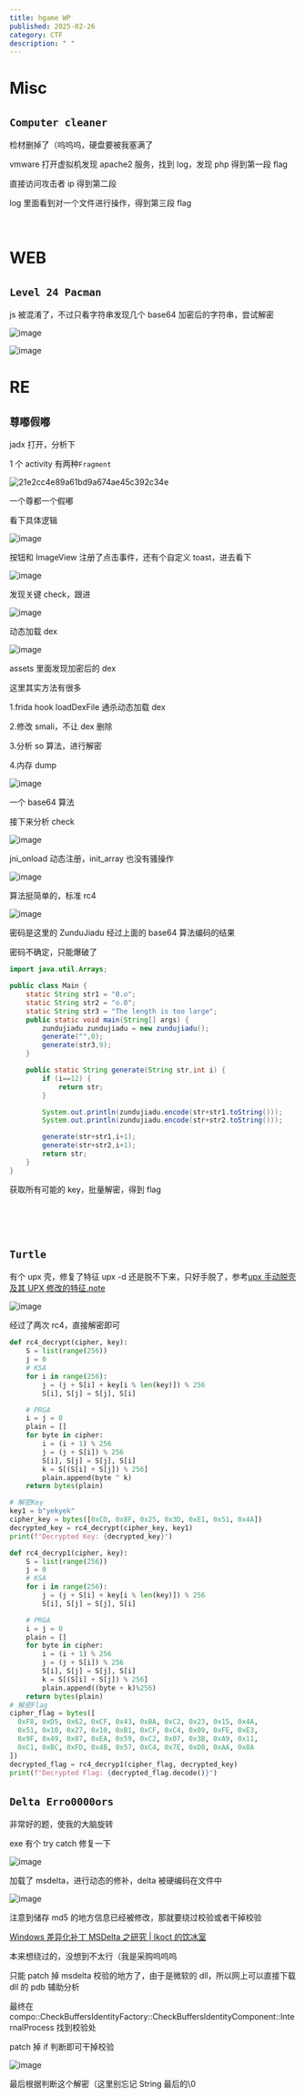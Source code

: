 ```yaml
---
title: hgame WP
published: 2025-02-26
category: CTF
description: " "
---
```


# Misc

## ​`Computer cleaner`​

检材删掉了（呜呜呜，硬盘要被我塞满了

vmware 打开虚拟机发现 apache2 服务，找到 log，发现 php 得到第一段 flag

直接访问攻击者 ip 得到第二段

log 里面看到对一个文件进行操作，得到第三段 flag

‍

# WEB

## ​`Level 24 Pacman`​

js 被混淆了，不过只看字符串发现几个 base64 加密后的字符串，尝试解密

​![image](assets/image-20250210115925-bhwdxn6.png)​

​![image](assets/image-20250210115955-ajj61ky.png)​

# RE

## ​`尊嘟假嘟`​

jadx 打开，分析下

1 个 activity 有两种`Fragment`​

​![21e2cc4e89a61bd9a674ae45c392c34e](assets/21e2cc4e89a61bd9a674ae45c392c34e-20250204190251-5yiqxay.png)​

一个尊都一个假嘟

看下具体逻辑

​![image](assets/image-20250204190320-0doqv3s.png)​

按钮和 ImageView 注册了点击事件，还有个自定义 toast，进去看下

​![image](assets/image-20250204190427-pnepiob.png)​

发现关键 check，跟进

​![image](assets/image-20250204190500-lfcqqi7.png)​

动态加载 dex

​![image](assets/image-20250204190625-9xb7v5k.png)​

assets 里面发现加密后的 dex

这里其实方法有很多

1.frida hook loadDexFile 通杀动态加载 dex

2.修改 smali，不让 dex 删除

3.分析 so 算法，进行解密

4.内存 dump

​![image](assets/image-20250204191146-n8lm7ka.png)​

一个 base64 算法

接下来分析 check

​![image](assets/image-20250204191311-0wh1cqo.png)​

jni_onload 动态注册，init_array 也没有骚操作

​![image](assets/image-20250204191348-zyaw1xh.png)​

算法挺简单的，标准 rc4

​![image](assets/image-20250204191428-6kwf5o7.png)​

密码是这里的 ZunduJiadu 经过上面的 base64 算法编码的结果

密码不确定，只能爆破了

```java
import java.util.Arrays;

public class Main {
    static String str1 = "0.o";
    static String str2 = "o.0";
    static String str3 = "The length is too large";
    public static void main(String[] args) {
        zundujiadu zundujiadu = new zundujiadu();
        generate("",0);
        generate(str3,9);
    }

    public static String generate(String str,int i) {
        if (i==12) {
            return str;
        }

        System.out.println(zundujiadu.encode(str+str1.toString()));
        System.out.println(zundujiadu.encode(str+str2.toString()));

        generate(str+str1,i+1);
        generate(str+str2,i+1);
        return str;
    }
}
```

获取所有可能的 key，批量解密，得到 flag

‍

‍

## `Turtle`​

有个 upx 壳，修复了特征 upx -d 还是脱不下来，只好手脱了，参考[upx 手动脱壳及其 UPX 修改的特征.note](https://note.youdao.com/ynoteshare/index.html?id=4cf3674c623238e8c9afba857c1755d1&type=note&_time=1738644658827)

​![image](assets/image-20250210121022-tmnjphj.png)​

经过了两次 rc4，直接解密即可

```python
def rc4_decrypt(cipher, key):
    S = list(range(256))
    j = 0
    # KSA
    for i in range(256):
        j = (j + S[i] + key[i % len(key)]) % 256
        S[i], S[j] = S[j], S[i]

    # PRGA
    i = j = 0
    plain = []
    for byte in cipher:
        i = (i + 1) % 256
        j = (j + S[i]) % 256
        S[i], S[j] = S[j], S[i]
        k = S[(S[i] + S[j]) % 256]
        plain.append(byte ^ k)
    return bytes(plain)

# 解密Key
key1 = b"yekyek"
cipher_key = bytes([0xCD, 0x8F, 0x25, 0x3D, 0xE1, 0x51, 0x4A])
decrypted_key = rc4_decrypt(cipher_key, key1)
print(f"Decrypted Key: {decrypted_key}")

def rc4_decryp1(cipher, key):
    S = list(range(256))
    j = 0
    # KSA
    for i in range(256):
        j = (j + S[i] + key[i % len(key)]) % 256
        S[i], S[j] = S[j], S[i]

    # PRGA
    i = j = 0
    plain = []
    for byte in cipher:
        i = (i + 1) % 256
        j = (j + S[i]) % 256
        S[i], S[j] = S[j], S[i]
        k = S[(S[i] + S[j]) % 256]
        plain.append((byte + k)%256)
    return bytes(plain)
# 解密Flag
cipher_flag = bytes([
  0xF8, 0xD5, 0x62, 0xCF, 0x43, 0xBA, 0xC2, 0x23, 0x15, 0x4A,
  0x51, 0x10, 0x27, 0x10, 0xB1, 0xCF, 0xC4, 0x09, 0xFE, 0xE3,
  0x9F, 0x49, 0x87, 0xEA, 0x59, 0xC2, 0x07, 0x3B, 0xA9, 0x11,
  0xC1, 0xBC, 0xFD, 0x4B, 0x57, 0xC4, 0x7E, 0xD0, 0xAA, 0x0A
])
decrypted_flag = rc4_decryp1(cipher_flag, decrypted_key)
print(f"Decrypted Flag: {decrypted_flag.decode()}")
```

## ​`Delta Erro0000ors`​

非常好的题，使我的大脑旋转

exe 有个 try catch 修复一下

​![image](assets/image-20250210121356-73usikh.png)​

加载了 msdelta，进行动态的修补，delta 被硬编码在文件中

​![image](assets/image-20250210121457-vtifyvn.png)​

注意到储存 md5 的地方信息已经被修改，那就要绕过校验或者干掉校验

[Windows 差异化补丁 MSDelta 之研究 | Ikoct 的饮冰室](https://1k0ct.github.io/2024/04/29/Windows%E5%B7%AE%E5%BC%82%E5%8C%96%E8%A1%A5%E4%B8%81MSDelta%E4%B9%8B%E7%A0%94%E7%A9%B6/)

本来想绕过的，没想到不太行（我是采购呜呜呜

只能 patch 掉 msdelta 校验的地方了，由于是微软的 dll，所以网上可以直接下载 dll 的 pdb 辅助分析

最终在 compo::CheckBuffersIdentityFactory::CheckBuffersIdentityComponent::InternalProcess 找到校验处

patch 掉 if 判断即可干掉校验

​![image](assets/image-20250210122334-9plgcig.png)​

最后根据判断这个解密（这里别忘记 String 最后的\0
